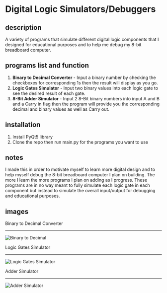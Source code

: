 # Digital Logic Simulators/Debuggers

## description
A variety of programs that simulate different digital logic components that I designed for educational purposes and to help me debug my 8-bit breadboard computer.

## programs list and function

1. __Binary to Decimal Converter__ - Input a binary number by checking the checkboxes for corresponding 1s then the result will display as you go.
2. __Logic Gates Simulator__ - Input two binary values into each logic gate to see the desired result of each gate.
3. __8-Bit Adder Simulator__ - Input 2 8-Bit binary numbers into input A and B and a Carry in flag then the program will provide you the corresponding decimal and binary values as well as Carry out.

## installation

1. Install PyQt5 library
2. Clone the repo then run main.py for the programs you want to use

## notes

I made this in order to motivate myself to learn more digital design and to help myself debug the 8-bit breadboard computer I plan on building. The more I learn the more programs I plan on adding as I progress. These programs are in no way meant to fully simulate each logic gate in each component but instead to simulate the overall input/output for debugging and educational purposes.

## images
Binary to Decimal Converter
___

![Binary to Decimal](https://cdn.discordapp.com/attachments/563283331345678338/712890337349074994/unknown.png)

Logic Gates Simulator
___

![Logic Gates Simulator](https://cdn.discordapp.com/attachments/563283331345678338/713227938111160390/unknown.png)

Adder Simulator
___

![Adder Simulator](https://cdn.discordapp.com/attachments/563283331345678338/712947487400263680/unknown.png)
